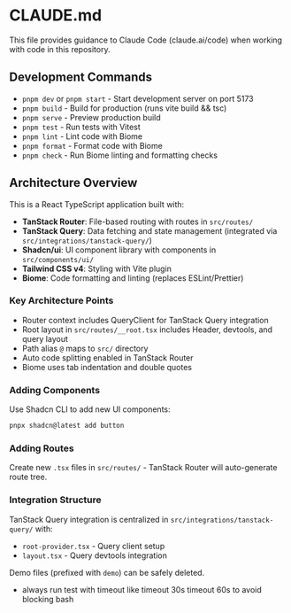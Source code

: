 # CLAUDE.md

This file provides guidance to Claude Code (claude.ai/code) when working with code in this repository.

## Development Commands

- `pnpm dev` or `pnpm start` - Start development server on port 5173
- `pnpm build` - Build for production (runs vite build && tsc)
- `pnpm serve` - Preview production build
- `pnpm test` - Run tests with Vitest
- `pnpm lint` - Lint code with Biome
- `pnpm format` - Format code with Biome  
- `pnpm check` - Run Biome linting and formatting checks

## Architecture Overview

This is a React TypeScript application built with:

- **TanStack Router**: File-based routing with routes in `src/routes/`
- **TanStack Query**: Data fetching and state management (integrated via `src/integrations/tanstack-query/`)
- **Shadcn/ui**: UI component library with components in `src/components/ui/`
- **Tailwind CSS v4**: Styling with Vite plugin
- **Biome**: Code formatting and linting (replaces ESLint/Prettier)

### Key Architecture Points

- Router context includes QueryClient for TanStack Query integration
- Root layout in `src/routes/__root.tsx` includes Header, devtools, and query layout
- Path alias `@` maps to `src/` directory
- Auto code splitting enabled in TanStack Router
- Biome uses tab indentation and double quotes

### Adding Components

Use Shadcn CLI to add new UI components:
```bash
pnpx shadcn@latest add button
```

### Adding Routes

Create new `.tsx` files in `src/routes/` - TanStack Router will auto-generate route tree.

### Integration Structure

TanStack Query integration is centralized in `src/integrations/tanstack-query/` with:
- `root-provider.tsx` - Query client setup
- `layout.tsx` - Query devtools integration

Demo files (prefixed with `demo`) can be safely deleted.
- always run test with timeout like timeout 30s timeout 60s to avoid blocking bash